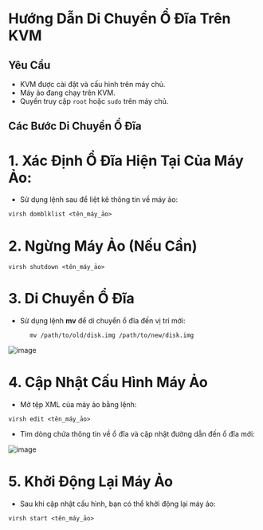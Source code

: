 # Hướng Dẫn Di Chuyển Ổ Đĩa Trên KVM

## Yêu Cầu

- KVM được cài đặt và cấu hình trên máy chủ.
- Máy ảo đang chạy trên KVM.
- Quyền truy cập `root` hoặc `sudo` trên máy chủ.

## Các Bước Di Chuyển Ổ Đĩa
# 1. Xác Định Ổ Đĩa Hiện Tại Của Máy Ảo:
- Sử dụng lệnh sau để liệt kê thông tin về máy ảo:
```
virsh domblklist <tên_máy_ảo>
```

# 2. Ngừng Máy Ảo (Nếu Cần)
```
virsh shutdown <tên_máy_ảo>
```

# 3. Di Chuyển Ổ Đĩa
- Sử dụng lệnh **mv** để di chuyển ổ đĩa đến vị trí mới:
```
      mv /path/to/old/disk.img /path/to/new/disk.img
```

![image](https://github.com/user-attachments/assets/24594fbf-a454-4ef4-ba9d-9e77ce26bbf2)

# 4. Cập Nhật Cấu Hình Máy Ảo
- Mở tệp XML của máy ảo bằng lệnh:
```
virsh edit <tên_máy_ảo>
```

- Tìm dòng chứa thông tin về ổ đĩa và cập nhật đường dẫn đến ổ đĩa mới:
      <disk type='file' device='disk'>
        <driver name='qemu' type='qcow2'/>
        <source file='/path/to/new/disk.img'/>
        <target dev='vda' bus='virtio'/>
      </disk>
      
![image](https://github.com/user-attachments/assets/64c73f92-94e1-4571-a9f2-4f949f152270)

# 5. Khởi Động Lại Máy Ảo
- Sau khi cập nhật cấu hình, bạn có thể khởi động lại máy ảo:

```
virsh start <tên_máy_ảo>
```
